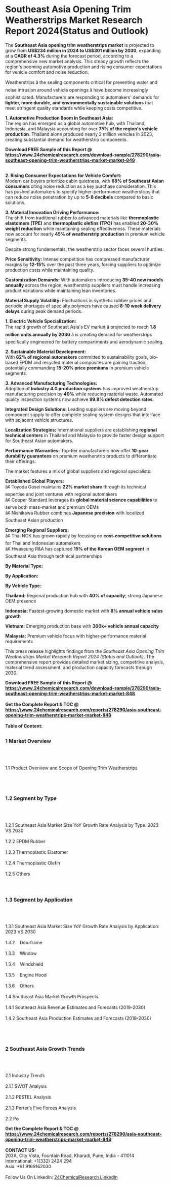<h1>Southeast Asia Opening Trim Weatherstrips Market Research Report 2024(Status and Outlook)</h1><p>The <strong>Southeast Asia opening trim weatherstrips market</strong> is projected to grow from <strong>US$234 million in 2024 to US$301 million by 2030</strong>, expanding at a <strong>CAGR of 4.3%</strong> during the forecast period, according to a comprehensive new market analysis. This steady growth reflects the region's booming automotive production and rising consumer expectations for vehicle comfort and noise reduction.</p><p>Weatherstrips â the sealing components critical for preventing water and noise intrusion around vehicle openings â have become increasingly sophisticated. Manufacturers are responding to automakers' demands for <strong>lighter, more durable, and environmentally sustainable solutions</strong> that meet stringent quality standards while keeping costs competitive.</p><p><strong>1. Automotive Production Boom in Southeast Asia:</strong><br>
The region has emerged as a global automotive hub, with Thailand, Indonesia, and Malaysia accounting for over <strong>75% of the region's vehicle production</strong>. Thailand alone produced nearly 2 million vehicles in 2023, creating substantial demand for weatherstrip components.</p><div><b>Download FREE Sample of this Report @ 
            <a href="https://www.24chemicalresearch.com/download-sample/278290/asia-southeast-opening-trim-weatherstrips-market-market-848">
            https://www.24chemicalresearch.com/download-sample/278290/asia-southeast-opening-trim-weatherstrips-market-market-848</a></b></div><br><p><strong>2. Rising Consumer Expectations for Vehicle Comfort:</strong><br>
Modern car buyers prioritize cabin quietness, with <strong>68% of Southeast Asian consumers</strong> citing noise reduction as a key purchase consideration. This has pushed automakers to specify higher-performance weatherstrips that can reduce noise penetration by up to <strong>5-8 decibels</strong> compared to basic solutions.</p><p><strong>3. Material Innovation Driving Performance:</strong><br>
The shift from traditional rubber to advanced materials like <strong>thermoplastic elastomers (TPE)</strong> and <strong>thermoplastic olefins (TPO)</strong> has enabled <strong>20-30% weight reduction</strong> while maintaining sealing effectiveness. These materials now account for nearly <strong>45% of weatherstrip production</strong> in premium vehicle segments.</p><p>Despite strong fundamentals, the weatherstrip sector faces several hurdles:</p><p><strong>Price Sensitivity:</strong> Intense competition has compressed manufacturer margins by <strong>12-15%</strong> over the past three years, forcing suppliers to optimize production costs while maintaining quality.</p><p><strong>Customization Demands:</strong> With automakers introducing <strong>35-40 new models annually</strong> across the region, weatherstrip suppliers must handle increasing product variations while maintaining lean inventories.</p><p><strong>Material Supply Volatility:</strong> Fluctuations in synthetic rubber prices and periodic shortages of specialty polymers have caused <strong>8-10 week delivery delays</strong> during peak demand periods.</p><p><strong>1. Electric Vehicle Specialization:</strong><br>
The rapid growth of Southeast Asia's EV market â projected to reach <strong>1.8 million units annually by 2030</strong> â is creating demand for weatherstrips specifically engineered for battery compartments and aerodynamic sealing.</p><p><strong>2. Sustainable Material Development:</strong><br>
With <strong>62% of regional automakers</strong> committed to sustainability goals, bio-based EPDM and recycled material composites are gaining traction, potentially commanding <strong>15-20% price premiums</strong> in premium vehicle segments.</p><p><strong>3. Advanced Manufacturing Technologies:</strong><br>
Adoption of <strong>Industry 4.0 production systems</strong> has improved weatherstrip manufacturing precision by <strong>40%</strong> while reducing material waste. Automated quality inspection systems now achieve <strong>99.8% defect detection rates</strong>.</p><p><strong>Integrated Design Solutions:</strong> Leading suppliers are moving beyond component supply to offer complete sealing system designs that interface with adjacent vehicle structures.</p><p><strong>Localization Strategies:</strong> International suppliers are establishing <strong>regional technical centers</strong> in Thailand and Malaysia to provide faster design support for Southeast Asian automakers.</p><p><strong>Performance Warranties:</strong> Top-tier manufacturers now offer <strong>10-year durability guarantees</strong> on premium weatherstrip products to differentiate their offerings.</p><p>The market features a mix of global suppliers and regional specialists:</p><p><strong>Established Global Players:</strong><br>
â¢ Toyoda Gosei maintains <strong>22% market share</strong> through its technical expertise and joint ventures with regional automakers<br>
â¢ Cooper Standard leverages its <strong>global material science capabilities</strong> to serve both mass-market and premium OEMs<br>
â¢ Nishikawa Rubber combines <strong>Japanese precision</strong> with localized Southeast Asian production</p><p><strong>Emerging Regional Suppliers:</strong><br>
â¢ Thai NOK has grown rapidly by focusing on <strong>cost-competitive solutions</strong> for Thai and Indonesian automakers<br>
â¢ Hwaseung R&amp;A has captured <strong>15% of the Korean OEM segment</strong> in Southeast Asia through technical partnerships</p><p><strong>By Material Type:</strong></p><p><strong>By Application:</strong></p><p><strong>By Vehicle Type:</strong></p><p><strong>Thailand:</strong> Regional production hub with <strong>40% of capacity</strong>; strong Japanese OEM presence</p><p><strong>Indonesia:</strong> Fastest-growing domestic market with <strong>8% annual vehicle sales growth</strong></p><p><strong>Vietnam:</strong> Emerging production base with <strong>300k+ vehicle annual capacity</strong></p><p><strong>Malaysia:</strong> Premium vehicle focus with higher-performance material requirements</p><p>This press release highlights findings from the <em>Southeast Asia Opening Trim Weatherstrips Market Research Report 2024 (Status and Outlook)</em>. The comprehensive report provides detailed market sizing, competitive analysis, material trend assessment, and production capacity forecasts through 2030.</p><div><b>Download FREE Sample of this Report @ 
            <a href="https://www.24chemicalresearch.com/download-sample/278290/asia-southeast-opening-trim-weatherstrips-market-market-848">
            https://www.24chemicalresearch.com/download-sample/278290/asia-southeast-opening-trim-weatherstrips-market-market-848</a></b></div><br><div><b>Get the Complete Report & TOC @ 
            <a href="https://www.24chemicalresearch.com/reports/278290/asia-southeast-opening-trim-weatherstrips-market-market-848">
            https://www.24chemicalresearch.com/reports/278290/asia-southeast-opening-trim-weatherstrips-market-market-848</a></b></div><br>
            <b>Table of Content:</b><p><h2><span style="font-size:16px"><strong>1 Market Overview&nbsp;&nbsp; &nbsp;</strong></span></h2><br />
<br />
<p>1.1 Product Overview and Scope of Opening Trim Weatherstrips&nbsp;</p><br />
<br />
<h2><strong><span style="font-size:16px">1.2 Segment by Type&nbsp;&nbsp; &nbsp;</span></strong></h2><br />
<br />
<p>1.2.1 Southeast Asia Market Size YoY Growth Rate Analysis by Type: 2023 VS 2030&nbsp;&nbsp; &nbsp;<br /><br />
1.2.2 EPDM Rubber&nbsp;&nbsp; &nbsp;<br /><br />
1.2.3 Thermoplastic Elastomer<br /><br />
1.2.4 Thermoplastic Olefin<br /><br />
1.2.5 Others<br /><br />
<br />
<h2><span style="font-size:16px"><strong>1.3 Segment by Application&nbsp;&nbsp;</strong></span></h2><br />
<br />
<p>1.3.1 Southeast Asia Market Size YoY Growth Rate Analysis by Application: 2023 VS 2030&nbsp;&nbsp; &nbsp;<br /><br />
1.3.2&nbsp;&nbsp; &nbsp;Doorframe<br /><br />
1.3.3&nbsp;&nbsp; &nbsp;Window<br /><br />
1.3.4&nbsp;&nbsp; &nbsp;Windshield<br /><br />
1.3.5&nbsp;&nbsp; &nbsp;Engine Hood<br /><br />
1.3.6&nbsp;&nbsp; &nbsp;Others<br /><br />
1.4 Southeast Asia Market Growth Prospects&nbsp;&nbsp; &nbsp;<br /><br />
1.4.1 Southeast Asia Revenue Estimates and Forecasts (2019-2030)&nbsp;&nbsp; &nbsp;<br /><br />
1.4.2 Southeast Asia Production Estimates and Forecasts (2019-2030)&nbsp;&nbsp;</p><br />
<br />
<h2><span style="font-size:16px"><strong>2 Southeast Asia Growth Trends&nbsp;&nbsp; &nbsp;</strong></span></h2><br />
<br />
<p>2.1 Industry Trends&nbsp;&nbsp; &nbsp;<br /><br />
2.1.1 SWOT Analysis&nbsp;&nbsp; &nbsp;<br /><br />
2.1.2 PESTEL Analysis&nbsp;&nbsp; &nbsp;<br /><br />
2.1.3 Porter&rsquo;s Five Forces Analysis&nbsp;&nbsp; &nbsp;<br /><br />
2.2 Po</p><div><b>Get the Complete Report & TOC @ 
            <a href="https://www.24chemicalresearch.com/reports/278290/asia-southeast-opening-trim-weatherstrips-market-market-848">
            https://www.24chemicalresearch.com/reports/278290/asia-southeast-opening-trim-weatherstrips-market-market-848</a></b></div><br><b>CONTACT US:</b><br>
            203A, City Vista, Fountain Road, Kharadi, Pune, India - 411014<br>
            International: +1(332) 2424 294<br>
            Asia: +91 9169162030 <br><br>
            Follow Us On LinkedIn: <a href="https://www.linkedin.com/company/24chemicalresearch/">24ChemicalResearch LinkedIn</a>